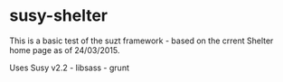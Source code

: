 # susy-shelter
This is a basic test of the suzt framework - based on the crrent Shelter home page as of 24/03/2015.

Uses Susy v2.2 - libsass - grunt



